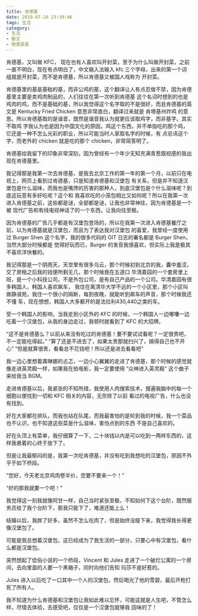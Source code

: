 ```yaml
---
title: 肯德基
date: 2019-07-26 23:39:46
tags: 生活
category: 
- 生活
- 散文
- 随便耍耍
---
```


肯德基，又叫做 KFC， 现在也有人喜欢叫开封菜，至于为什么叫做开封菜，之前一直不明白，现在有点明白了，中文输入法输入 kfc
三个字母，出来的第一个词组就是开封菜，而不是肯德基，所以肯德基又被国人戏称为 开封菜。

肯德基里的基是基础的基，而非公鸡的基，这个翻译让人有点忍俊不禁，因为肯德基里主要是卖鸡肉制品的，人们往往在第一次听到肯德基
这个名词时想到的也是鸡肉的鸡，而不是基础的基，所以我觉得这个名字取的不是很好，而且肯德基的英文是 Kentucky Fried Chicken
意思非常直白，翻译过来就是 肯塔基州炸鸡 的意思。所以肯德基取的是谐音，既然是谐音我认为就更应该取鸡字，而非基字。其实不取鸡
字我认为也是因为中国文化的原因，鸡这个东西，并不单指吃的那个鸡，它还是一种不怎么光彩的职业，所以可能当时人家取名字的时候，有
点忌讳这个字，而老外的 chicken 就是吃的那个 chicken，非常简答明了。

肯德基给我留下的印象非常深刻，因为曾经有一个年少无知充满青葱既视感的我出现在肯德基里。

我记得那是我第一次去肯德基，是我去北京工作的第一年的第一个月，以前只在电视上，网页上看到过肯德基，只是知道肯德基和汉堡包
有关系，但是并不知道汉堡包是什么滋味，而我也是嘴馋的厉害的那种人，到底汉堡包是个什么滋味呢？到底这玩意有多好吃呢？这个和
我喜欢吃的小笼包相比又如何呢？所以在我第一次进入肯德基之前，这些都是谜，全部都是谜，让我也非常神往，因为肯德基是一个被
现代广告和有线电视神话了的一个东西，让我向往至极。

因为肯德基的广告几乎都是有汉堡包登场的，所以在我第一次进入肯德基餐厅之前，以为肯德基就是汉堡包，而且为了表达我对汉堡包
的喜爱，我曾经一度使用过 Burger Shen 这个名字，我的很多代码的 GIT 日志的署名都是 Burger Shen，当然大部分时候都是
觉得好玩而已，Burger 的发音我很喜欢，但实际上我是极其不喜欢洋快餐的。

我记得那是一个阴雨天，天空里有很多乌云，那个时候初到北京的我，囊中羞涩，交了房租之后我的钱便所剩无几，那个时候我在五道口
华清嘉园的一个套房里上班，是一个小科技公司，不是外包公司，是有自己产品的一个公司。华清嘉园有很多韩国人，韩国人喜欢飙车，
我住在离清华大学不远的一个小区里，那个小区叫做静淑苑，我住一个很小的隔断，每到夜晚，就能听到飙车的声音，那个时候我还不懂
车，现在想想，韩国人大多都开的是法拉利430,440之类的车。

受一个韩国人的影响，当我走到小区外的 KFC 的时候，一个韩国人一边嘟囔一边吃着一个汉堡包，从我的身边走过，我顿时就看到了
KFC 的大招牌。

“这不是肯德基么？以前从来没有吃过的肯德基！要不要试试看呢？一定很贵吧，不一定能吃得起。”
“算了还是不进去了，如果太贵那就扫兴了，搞得自己也不开心”
“但是就算很贵，看看总不花钱吧！所以还是进去看看吧”

我一边心里想着龚琳娜的忐忑，一边小心翼翼的走进了肯德基，那个时候的感觉就像走进英灵殿一样，如果我在拍电影，我一定要使用
“众神进入英灵殿” 这个曲子来给我当 BGM。

走进肯德基以后，我紧张的不知所措，我使用人肉搜索技术，搜遍我脑中的每一个细胞以便找到一切和 KFC 相关的内容，无奈除了以前
看过的电视广告，什么也没有找到。

好在大家都在排队，而我也站在队尾，而我最害怕的是轮到我的时候，我一个菜品也不认识，也不知道这些菜是什么滋味，害怕点到的东西
不是自己喜欢的。

好在头顶上有菜单，我仔细算了一下，二十块钱以内是可以吃到一两样东西的，这样我悬着的心终于放下了。

但是让我最郁闷的是，我第一次吃肯德基，并没有吃到我想吃的汉堡包，原因不外乎于如下桥段。

“您好，今天老北京鸡肉卷半价，您要不要来一个！”

“好的那我就要一个吧！”

我觉得这一刻我就像阿甘一样，自己当时紧张至极，不知如何下这个台阶，既然服务员给了我个台阶下，那我只能下了，难道还能上么！

结婚以后，我胖了好多，虽然不怎么吃肉了，但是始终没瘦下来，我觉得我长得更像汉堡包了。

可能是我总想着汉堡包，这已经成为了我生活的一部分，只要心中有汉堡包，看什么都是汉堡包。

突然想起了低俗小说的一个桥段，Vincent 和 Jules 走进了一个破烂公寓的一个房间，去向里面的人要一个黑箱子，同时向他们告知
玛莎不是好惹的。

Jules 进入以后吃了一口其中一个人的汉堡包，然后喝光了他的雪碧，最后开枪打死了所有人。

我不知道为什么肯德基和汉堡包让我如此难以忘怀，可能这就是人生吧，不管怎么样，尽情去体验，去感受吧，仅仅是一个汉堡包就够我
回味的了！